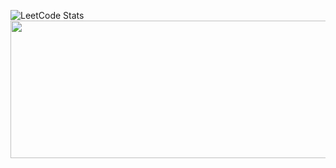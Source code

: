 ![LeetCode Stats](https://leetcard.jacoblin.cool/AwesomeXjs?theme=dark&font=Roboto&ext=heatmap)
<img width="800" height="220" src="https://streak-stats.demolab.com?user=awesomexjs&theme=highcontrast&hide_border=true&border_radius=5&card_width=800">


